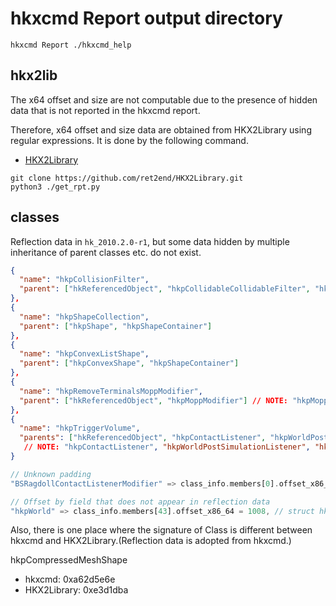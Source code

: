 # hkxcmd Report output directory

```shell
hkxcmd Report ./hkxcmd_help
```

## hkx2lib

The x64 offset and size are not computable due to the presence of hidden data that is not reported in the hkxcmd report.

Therefore, x64 offset and size data are obtained from HKX2Library using regular expressions.
It is done by the following command.

- [HKX2Library](https://github.com/ret2end/HKX2Library)

```shell
git clone https://github.com/ret2end/HKX2Library.git
python3 ./get_rpt.py
```

## classes

Reflection data in `hk_2010.2.0-r1`, but some data hidden by multiple inheritance of parent classes etc. do not exist.

```json
{
  "name": "hkpCollisionFilter",
  "parent": ["hkReferencedObject", "hkpCollidableCollidableFilter", "hkpShapeCollectionFilter", "hkpRayShapeCollectionFilter", "hkpRayCollidableFilter"]
},
{
  "name": "hkpShapeCollection",
  "parent": ["hkpShape", "hkpShapeContainer"]
},
{
  "name": "hkpConvexListShape",
  "parent": ["hkpConvexShape", "hkpShapeContainer"]
},
{
  "name": "hkpRemoveTerminalsMoppModifier",
  "parent": ["hkReferencedObject", "hkpMoppModifier"] // NOTE: "hkpMoppModifier" is not exist in reflection data!
},
{
  "name": "hkpTriggerVolume",
  "parents": ["hkReferencedObject", "hkpContactListener", "hkpWorldPostSimulationListener", "hkpEntityListener"]
   // NOTE: "hkpContactListener", "hkpWorldPostSimulationListener", "hkpEntityListener" is not exist in reflection data!
}
```

```rust
// Unknown padding
"BSRagdollContactListenerModifier" => class_info.members[0].offset_x86_64 = 88, // char \_unknown_padding[4];(+4) before 0th field

// Offset by field that does not appear in reflection data
"hkpWorld" => class_info.members[43].offset_x86_64 = 1008, // struct hkpWorldDynamicsStepInfo m_dynamicsStepInfo;(+328)
```

Also, there is one place where the signature of Class is different between hkxcmd and HKX2Library.(Reflection data is adopted from hkxcmd.)

hkpCompressedMeshShape

- hkxcmd: 0xa62d5e6e
- HKX2Library: 0xe3d1dba
